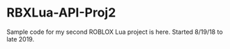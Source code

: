 # RBXLua-API-Proj2
Sample code for my second ROBLOX Lua project is here. Started 8/19/18 to late 2019.
